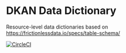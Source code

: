 # DKAN Data Dictionary
Resource-level data dictionaries based on https://frictionlessdata.io/specs/table-schema/

[![CircleCI](https://circleci.com/gh/GetDKAN/dkan_data_dictionary.svg?style=svg)](https://circleci.com/gh/GetDKAN/dkan_data_dictionary)
